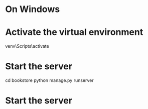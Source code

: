 # On Windows

# Activate the virtual environment

venv\Scripts\activate

# Start the server

cd bookstore
python manage.py runserver

# Start the server
